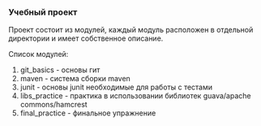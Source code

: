 ### Учебный проект

Проект состоит из модулей, каждый модуль расположен в 
отдельной директории и имеет собственное описание.

Список модулей:
1. git_basics - основы гит
2. maven - система сборки maven
3. junit - основы junit необходимые для работы с тестами
4. libs_practice - практика в использовании библиотек guava/apache commons/hamcrest
5. final_practice - финальное упражнение